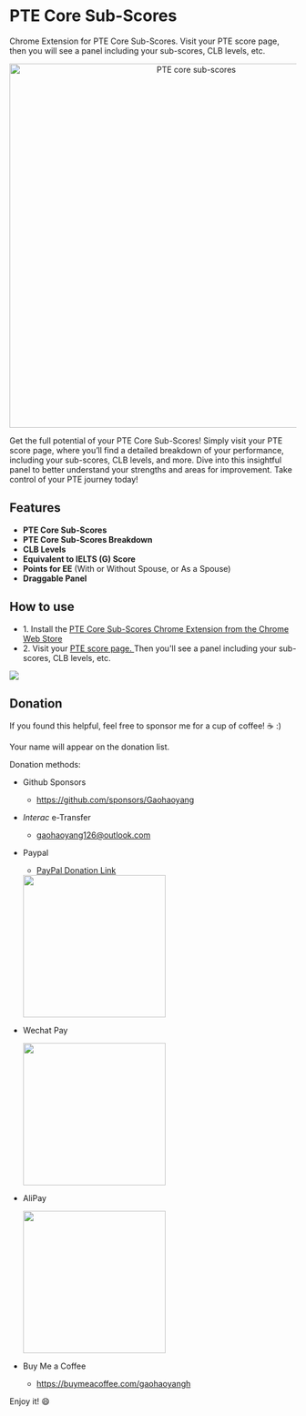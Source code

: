 # PTE Core Sub-Scores

Chrome Extension for PTE Core Sub-Scores. Visit your PTE score page, then you will see a panel including your sub-scores, CLB levels, etc.

<p align="center">
  <img src="https://cdn.jsdelivr.net/gh/Gaohaoyang/pics/pte/1.png" alt="PTE core sub-scores" width="640"/>
</p>

Get the full potential of your PTE Core Sub-Scores! Simply visit your PTE score page, where you’ll find a detailed breakdown of your performance, including your sub-scores, CLB levels, and more. Dive into this insightful panel to better understand your strengths and areas for improvement. Take control of your PTE journey today!

## Features

- **PTE Core Sub-Scores**
- **PTE Core Sub-Scores Breakdown**
- **CLB Levels**
- **Equivalent to IELTS (G) Score**
- **Points for EE** (With or Without Spouse, or As a Spouse)
- **Draggable Panel**

## How to use

<ul className="mt-1">
  <li>1. Install the <a href="https://chromewebstore.google.com/detail/pte-core-sub-scores/hibclclepijigjnfdkmkfhjogfhgicda">PTE Core Sub-Scores Chrome Extension from the Chrome Web Store</a></li>
  <li>
    2. Visit your
    <a
      href="https://mypte.pearsonpte.com/my-activity"
    >
      PTE score page.
    </a>
    Then you'll see a panel including your sub-scores, CLB levels, etc.
  </li>
</ul>

![](https://cdn.jsdelivr.net/gh/Gaohaoyang/pics/pte/0.png)

## Donation

If you found this helpful, feel free to sponsor me for a cup of coffee! ☕ :)

Your name will appear on the donation list.

Donation methods:

- Github Sponsors
  - https://github.com/sponsors/Gaohaoyang

- <i>Interac</i> e-Transfer
  - gaohaoyang126@outlook.com

- Paypal

  - [PayPal Donation Link](https://www.paypal.com/donate/?business=NB2D3UXSQKDKU&no_recurring=0&item_name=Thanks+for+your+support%21+I+really+appreciate+it.+Have+a+great+day%21&currency_code=CAD)

  <img src="https://cdn.jsdelivr.net/gh/Gaohaoyang/pics/pte/QR%20Code.png" width="250"/>

- Wechat Pay

  <img src="https://cdn.jsdelivr.net/gh/Gaohaoyang/pics/pte/wechatPay.png" width="250"/>

- AliPay

  <img src="https://cdn.jsdelivr.net/gh/Gaohaoyang/pics/pte/Alipay.png" width="250"/>

- Buy Me a Coffee
  - https://buymeacoffee.com/gaohaoyangh

Enjoy it! :smile:
